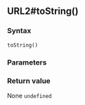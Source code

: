 ## URL2#toString()

### Syntax
```
toString()
```

### Parameters
<dl>
</dl>

### Return value

<dl>
    <dt>None <code>undefined</code></dt>
</dl>



